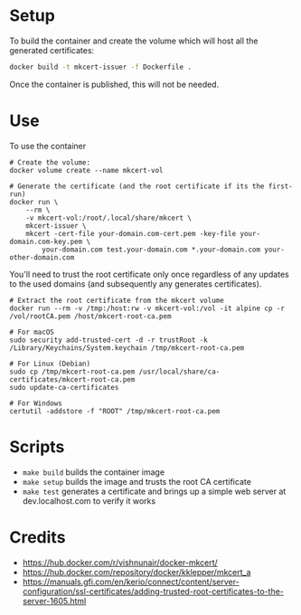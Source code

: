# Setup

To build the container and create the volume which will host all the generated certificates:

```bash
docker build -t mkcert-issuer -f Dockerfile .
```

Once the container is published, this will not be needed.

# Use

To use the container

```shell
# Create the volume:
docker volume create --name mkcert-vol

# Generate the certificate (and the root certificate if its the first-run)
docker run \
    --rm \
    -v mkcert-vol:/root/.local/share/mkcert \
    mkcert-issuer \
    mkcert -cert-file your-domain.com-cert.pem -key-file your-domain.com-key.pem \
        your-domain.com test.your-domain.com *.your-domain.com your-other-domain.com
```

You'll need to trust the root certificate only once regardless of any updates to the used domains (and subsequently any generates certificates).

```shell
# Extract the root certificate from the mkcert volume
docker run --rm -v /tmp:/host:rw -v mkcert-vol:/vol -it alpine cp -r /vol/rootCA.pem /host/mkcert-root-ca.pem

# For macOS
sudo security add-trusted-cert -d -r trustRoot -k /Library/Keychains/System.keychain /tmp/mkcert-root-ca.pem

# For Linux (Debian)
sudo cp /tmp/mkcert-root-ca.pem /usr/local/share/ca-certificates/mkcert-root-ca.pem
sudo update-ca-certificates

# For Windows
certutil -addstore -f "ROOT" /tmp/mkcert-root-ca.pem
```

# Scripts

- `make build` builds the container image
- `make setup` builds the image and trusts the root CA certificate
- `make test` generates a certificate and brings up a simple web server at dev.localhost.com to verify it works

# Credits
- https://hub.docker.com/r/vishnunair/docker-mkcert/
- https://hub.docker.com/repository/docker/kklepper/mkcert_a
- https://manuals.gfi.com/en/kerio/connect/content/server-configuration/ssl-certificates/adding-trusted-root-certificates-to-the-server-1605.html
